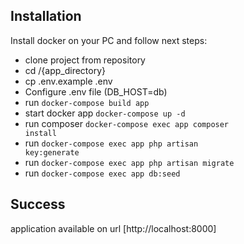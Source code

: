 ## Installation

Install docker on your PC and follow next steps:

- clone project from repository
- cd /{app_directory}
- cp .env.example .env
- Configure .env file (DB_HOST=db)
- run <code>docker-compose build app</code>
- start docker app <code>docker-compose up -d</code>
- run composer <code>docker-compose exec app composer install</code>
- run  <code>docker-compose exec app php artisan key:generate</code>
- run <code>docker-compose exec app php artisan migrate</code>
- run <code>docker-compose exec app db:seed</code>

## Success

application available on url [http://localhost:8000] 

